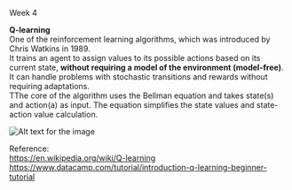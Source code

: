 Week 4

**Q-learning**
<br/>One of the reinforcement learning algorithms, which was introduced by Chris Watkins in 1989.
<br/>It trains an agent to assign values to its possible actions based on its current state, **without requiring a model of the environment (model-free)**. It can handle problems with stochastic transitions and rewards without requiring adaptations.
<br/>TThe core of the algorithm uses the Bellman equation and takes state(s) and action(a) as input. The equation simplifies the state values and state-action value calculation. 

![Alt text for the image](planning/basic-reinforcement-learning/week_4/image_ea1f50c05d.avif)

Reference:
<br/>https://en.wikipedia.org/wiki/Q-learning
<br/>https://www.datacamp.com/tutorial/introduction-q-learning-beginner-tutorial